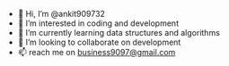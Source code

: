 - 👋 Hi, I’m @ankit909732
- 👀 I’m interested in coding and development
- 🌱 I’m currently learning data structures  and algorithms
- 💞️ I’m looking to collaborate on development
- 📫 reach me on business9097@gmail.com

<!---
ankit909732/ankit909732 is a ✨ special ✨ repository because its `README.md` (this file) appears on your GitHub profile.
You can click the Preview link to take a look at your changes.
--->
